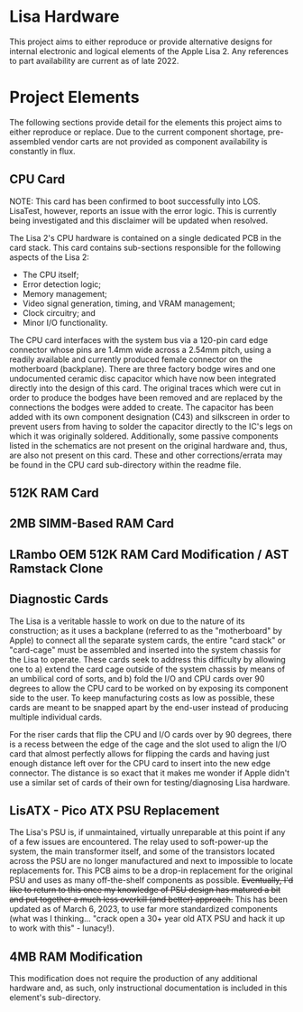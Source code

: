 # Lisa Hardware

This project aims to either reproduce or provide alternative designs for internal electronic and logical elements of the Apple Lisa 2. Any references to part availability are current as of late 2022.

# Project Elements

The following sections provide detail for the elements this project aims to either reproduce or replace. Due to the current component shortage, pre-assembled vendor carts are not provided as component availability is constantly in flux.

## CPU Card

NOTE: This card has been confirmed to boot successfully into LOS. LisaTest, however, reports an issue with the error logic. This is currently being investigated and this disclaimer will be updated when resolved.

The Lisa 2's CPU hardware is contained on a single dedicated PCB in the card stack. This card contains sub-sections responsible for the following aspects of the Lisa 2:

- The CPU itself;
- Error detection logic;
- Memory management;
- Video signal generation, timing, and VRAM management;
- Clock circuitry; and
- Minor I/O functionality.

The CPU card interfaces with the system bus via a 120-pin card edge connector whose pins are 1.4mm wide across a 2.54mm pitch, using a readily available and currently produced female connector on the motherboard (backplane). There are three factory bodge wires and one undocumented ceramic disc capacitor which have now been integrated directly into the design of this card. The original traces which were cut in order to produce the bodges have been removed and are replaced by the connections the bodges were added to create. The capacitor has been added with its own component designation (C43) and silkscreen in order to prevent users from having to solder the capacitor directly to the IC's legs on which it was originally soldered. Additionally, some passive components listed in the schematics are not present on the original hardware and, thus, are also not present on this card. These and other corrections/errata may be found in the CPU card sub-directory within the readme file.

## 512K RAM Card

## 2MB SIMM-Based RAM Card

## LRambo OEM 512K RAM Card Modification / AST Ramstack Clone

## Diagnostic Cards

The Lisa is a veritable hassle to work on due to the nature of its construction; as it uses a backplane (referred to as the "motherboard" by Apple) to connect all the separate system cards, the entire "card stack" or "card-cage" must be assembled and inserted into the system chassis for the Lisa to operate. These cards seek to address this difficulty by allowing one to a) extend the card cage outside of the system chassis by means of an umbilical cord of sorts, and b) fold the I/O and CPU cards over 90 degrees to allow the CPU card to be worked on by exposing its component side to the user. To keep manufacturing costs as low as possible, these cards are meant to be snapped apart by the end-user instead of producing multiple individual cards.

For the riser cards that flip the CPU and I/O cards over by 90 degrees, there is a recess between the edge of the cage and the slot used to align the I/O card that almost perfectly allows for flipping the cards and having just enough distance left over for the CPU card to insert into the new edge connector. The distance is so exact that it makes me wonder if Apple didn't use a similar set of cards of their own for testing/diagnosing Lisa hardware.

## LisATX - Pico ATX PSU Replacement

The Lisa's PSU is, if unmaintained, virtually unreparable at this point if any of a few issues are encountered. The relay used to soft-power-up the system, the main transformer itself, and some of the transistors located across the PSU are no longer manufactured and next to impossible to locate replacements for. This PCB aims to be a drop-in replacement for the original PSU and uses as many off-the-shelf components as possible. ~~Eventually, I'd like to return to this once my knowledge of PSU design has matured a bit and put together a much less overkill (and better) approach.~~ This has been updated as of March 6, 2023, to use far more standardized components (what was I thinking... "crack open a 30+ year old ATX PSU and hack it up to work with this" - lunacy!).

## 4MB RAM Modification

This modification does not require the production of any additional hardware and, as such, only instructional documentation is included in this element's sub-directory. 
